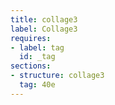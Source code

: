 ```yaml
---
title: collage3
label: Collage3
requires:
- label: tag
  id: _tag
sections:
- structure: collage3
  tag: 40e
---
```

